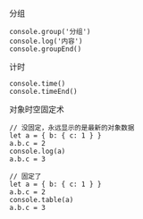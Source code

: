 分组

```
console.group('分组')
console.log('内容')
console.groupEnd()
```

计时

```
console.time()
console.timeEnd()
```

对象时空固定术

```JS
// 没固定，永远显示的是最新的对象数据
let a = { b: { c: 1 } }
a.b.c = 2
console.log(a)
a.b.c = 3

// 固定了
let a = { b: { c: 1 } }
a.b.c = 2
console.table(a)
a.b.c = 3
```


